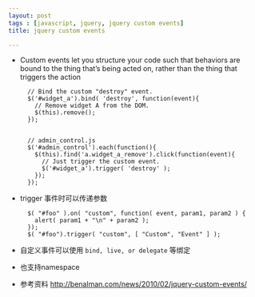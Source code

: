 ```yaml
---
layout: post
tags : [javascript, jquery, jquery custom events]
title: jquery custom events

---
```


* Custom events let you structure your code such that behaviors are bound to the thing that’s being acted on, rather than the thing that triggers the action


        // Bind the custom "destroy" event.
        $('#widget_a').bind( 'destroy', function(event){
          // Remove widget A from the DOM.
          $(this).remove();
        });


        // admin_control.js
        $('#admin_control').each(function(){
          $(this).find('a.widget_a_remove').click(function(event){
            // Just trigger the custom event.
            $('#widget_a').trigger( 'destroy' );
          });
        });

* trigger 事件时可以传递参数

        $( "#foo" ).on( "custom", function( event, param1, param2 ) {
          alert( param1 + "\n" + param2 );
        });
        $( "#foo").trigger( "custom", [ "Custom", "Event" ] );

* 自定义事件可以使用 `bind, live, or delegate` 等绑定

* 也支持namespace

* 参考资料 <http://benalman.com/news/2010/02/jquery-custom-events/>
